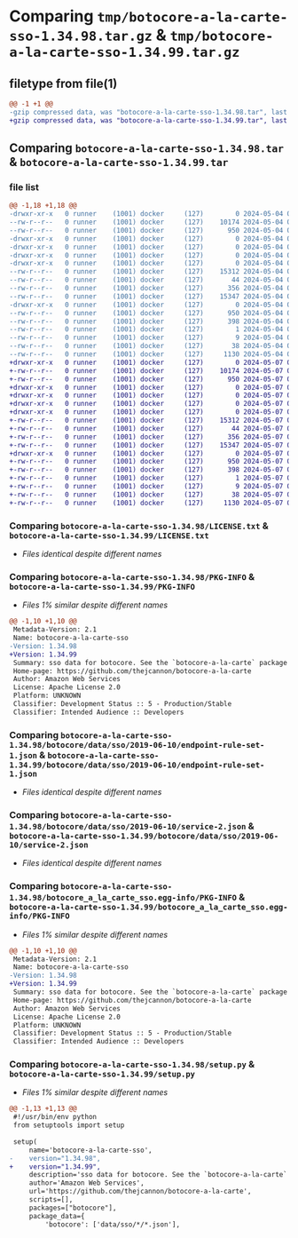 # Comparing `tmp/botocore-a-la-carte-sso-1.34.98.tar.gz` & `tmp/botocore-a-la-carte-sso-1.34.99.tar.gz`

## filetype from file(1)

```diff
@@ -1 +1 @@
-gzip compressed data, was "botocore-a-la-carte-sso-1.34.98.tar", last modified: Sat May  4 01:01:43 2024, max compression
+gzip compressed data, was "botocore-a-la-carte-sso-1.34.99.tar", last modified: Tue May  7 01:02:45 2024, max compression
```

## Comparing `botocore-a-la-carte-sso-1.34.98.tar` & `botocore-a-la-carte-sso-1.34.99.tar`

### file list

```diff
@@ -1,18 +1,18 @@
-drwxr-xr-x   0 runner    (1001) docker     (127)        0 2024-05-04 01:01:43.254284 botocore-a-la-carte-sso-1.34.98/
--rw-r--r--   0 runner    (1001) docker     (127)    10174 2024-05-04 01:01:43.000000 botocore-a-la-carte-sso-1.34.98/LICENSE.txt
--rw-r--r--   0 runner    (1001) docker     (127)      950 2024-05-04 01:01:43.254284 botocore-a-la-carte-sso-1.34.98/PKG-INFO
-drwxr-xr-x   0 runner    (1001) docker     (127)        0 2024-05-04 01:01:43.250285 botocore-a-la-carte-sso-1.34.98/botocore/
-drwxr-xr-x   0 runner    (1001) docker     (127)        0 2024-05-04 01:01:43.250285 botocore-a-la-carte-sso-1.34.98/botocore/data/
-drwxr-xr-x   0 runner    (1001) docker     (127)        0 2024-05-04 01:01:43.250285 botocore-a-la-carte-sso-1.34.98/botocore/data/sso/
-drwxr-xr-x   0 runner    (1001) docker     (127)        0 2024-05-04 01:01:43.254284 botocore-a-la-carte-sso-1.34.98/botocore/data/sso/2019-06-10/
--rw-r--r--   0 runner    (1001) docker     (127)    15312 2024-05-04 01:01:11.000000 botocore-a-la-carte-sso-1.34.98/botocore/data/sso/2019-06-10/endpoint-rule-set-1.json
--rw-r--r--   0 runner    (1001) docker     (127)       44 2024-05-04 01:01:11.000000 botocore-a-la-carte-sso-1.34.98/botocore/data/sso/2019-06-10/examples-1.json
--rw-r--r--   0 runner    (1001) docker     (127)      356 2024-05-04 01:01:11.000000 botocore-a-la-carte-sso-1.34.98/botocore/data/sso/2019-06-10/paginators-1.json
--rw-r--r--   0 runner    (1001) docker     (127)    15347 2024-05-04 01:01:11.000000 botocore-a-la-carte-sso-1.34.98/botocore/data/sso/2019-06-10/service-2.json
-drwxr-xr-x   0 runner    (1001) docker     (127)        0 2024-05-04 01:01:43.254284 botocore-a-la-carte-sso-1.34.98/botocore_a_la_carte_sso.egg-info/
--rw-r--r--   0 runner    (1001) docker     (127)      950 2024-05-04 01:01:43.000000 botocore-a-la-carte-sso-1.34.98/botocore_a_la_carte_sso.egg-info/PKG-INFO
--rw-r--r--   0 runner    (1001) docker     (127)      398 2024-05-04 01:01:43.000000 botocore-a-la-carte-sso-1.34.98/botocore_a_la_carte_sso.egg-info/SOURCES.txt
--rw-r--r--   0 runner    (1001) docker     (127)        1 2024-05-04 01:01:43.000000 botocore-a-la-carte-sso-1.34.98/botocore_a_la_carte_sso.egg-info/dependency_links.txt
--rw-r--r--   0 runner    (1001) docker     (127)        9 2024-05-04 01:01:43.000000 botocore-a-la-carte-sso-1.34.98/botocore_a_la_carte_sso.egg-info/top_level.txt
--rw-r--r--   0 runner    (1001) docker     (127)       38 2024-05-04 01:01:43.254284 botocore-a-la-carte-sso-1.34.98/setup.cfg
--rw-r--r--   0 runner    (1001) docker     (127)     1130 2024-05-04 01:01:43.000000 botocore-a-la-carte-sso-1.34.98/setup.py
+drwxr-xr-x   0 runner    (1001) docker     (127)        0 2024-05-07 01:02:45.348092 botocore-a-la-carte-sso-1.34.99/
+-rw-r--r--   0 runner    (1001) docker     (127)    10174 2024-05-07 01:02:45.000000 botocore-a-la-carte-sso-1.34.99/LICENSE.txt
+-rw-r--r--   0 runner    (1001) docker     (127)      950 2024-05-07 01:02:45.348092 botocore-a-la-carte-sso-1.34.99/PKG-INFO
+drwxr-xr-x   0 runner    (1001) docker     (127)        0 2024-05-07 01:02:45.348092 botocore-a-la-carte-sso-1.34.99/botocore/
+drwxr-xr-x   0 runner    (1001) docker     (127)        0 2024-05-07 01:02:45.348092 botocore-a-la-carte-sso-1.34.99/botocore/data/
+drwxr-xr-x   0 runner    (1001) docker     (127)        0 2024-05-07 01:02:45.348092 botocore-a-la-carte-sso-1.34.99/botocore/data/sso/
+drwxr-xr-x   0 runner    (1001) docker     (127)        0 2024-05-07 01:02:45.348092 botocore-a-la-carte-sso-1.34.99/botocore/data/sso/2019-06-10/
+-rw-r--r--   0 runner    (1001) docker     (127)    15312 2024-05-07 01:02:11.000000 botocore-a-la-carte-sso-1.34.99/botocore/data/sso/2019-06-10/endpoint-rule-set-1.json
+-rw-r--r--   0 runner    (1001) docker     (127)       44 2024-05-07 01:02:11.000000 botocore-a-la-carte-sso-1.34.99/botocore/data/sso/2019-06-10/examples-1.json
+-rw-r--r--   0 runner    (1001) docker     (127)      356 2024-05-07 01:02:11.000000 botocore-a-la-carte-sso-1.34.99/botocore/data/sso/2019-06-10/paginators-1.json
+-rw-r--r--   0 runner    (1001) docker     (127)    15347 2024-05-07 01:02:11.000000 botocore-a-la-carte-sso-1.34.99/botocore/data/sso/2019-06-10/service-2.json
+drwxr-xr-x   0 runner    (1001) docker     (127)        0 2024-05-07 01:02:45.348092 botocore-a-la-carte-sso-1.34.99/botocore_a_la_carte_sso.egg-info/
+-rw-r--r--   0 runner    (1001) docker     (127)      950 2024-05-07 01:02:45.000000 botocore-a-la-carte-sso-1.34.99/botocore_a_la_carte_sso.egg-info/PKG-INFO
+-rw-r--r--   0 runner    (1001) docker     (127)      398 2024-05-07 01:02:45.000000 botocore-a-la-carte-sso-1.34.99/botocore_a_la_carte_sso.egg-info/SOURCES.txt
+-rw-r--r--   0 runner    (1001) docker     (127)        1 2024-05-07 01:02:45.000000 botocore-a-la-carte-sso-1.34.99/botocore_a_la_carte_sso.egg-info/dependency_links.txt
+-rw-r--r--   0 runner    (1001) docker     (127)        9 2024-05-07 01:02:45.000000 botocore-a-la-carte-sso-1.34.99/botocore_a_la_carte_sso.egg-info/top_level.txt
+-rw-r--r--   0 runner    (1001) docker     (127)       38 2024-05-07 01:02:45.348092 botocore-a-la-carte-sso-1.34.99/setup.cfg
+-rw-r--r--   0 runner    (1001) docker     (127)     1130 2024-05-07 01:02:45.000000 botocore-a-la-carte-sso-1.34.99/setup.py
```

### Comparing `botocore-a-la-carte-sso-1.34.98/LICENSE.txt` & `botocore-a-la-carte-sso-1.34.99/LICENSE.txt`

 * *Files identical despite different names*

### Comparing `botocore-a-la-carte-sso-1.34.98/PKG-INFO` & `botocore-a-la-carte-sso-1.34.99/PKG-INFO`

 * *Files 1% similar despite different names*

```diff
@@ -1,10 +1,10 @@
 Metadata-Version: 2.1
 Name: botocore-a-la-carte-sso
-Version: 1.34.98
+Version: 1.34.99
 Summary: sso data for botocore. See the `botocore-a-la-carte` package for more info.
 Home-page: https://github.com/thejcannon/botocore-a-la-carte
 Author: Amazon Web Services
 License: Apache License 2.0
 Platform: UNKNOWN
 Classifier: Development Status :: 5 - Production/Stable
 Classifier: Intended Audience :: Developers
```

### Comparing `botocore-a-la-carte-sso-1.34.98/botocore/data/sso/2019-06-10/endpoint-rule-set-1.json` & `botocore-a-la-carte-sso-1.34.99/botocore/data/sso/2019-06-10/endpoint-rule-set-1.json`

 * *Files identical despite different names*

### Comparing `botocore-a-la-carte-sso-1.34.98/botocore/data/sso/2019-06-10/service-2.json` & `botocore-a-la-carte-sso-1.34.99/botocore/data/sso/2019-06-10/service-2.json`

 * *Files identical despite different names*

### Comparing `botocore-a-la-carte-sso-1.34.98/botocore_a_la_carte_sso.egg-info/PKG-INFO` & `botocore-a-la-carte-sso-1.34.99/botocore_a_la_carte_sso.egg-info/PKG-INFO`

 * *Files 1% similar despite different names*

```diff
@@ -1,10 +1,10 @@
 Metadata-Version: 2.1
 Name: botocore-a-la-carte-sso
-Version: 1.34.98
+Version: 1.34.99
 Summary: sso data for botocore. See the `botocore-a-la-carte` package for more info.
 Home-page: https://github.com/thejcannon/botocore-a-la-carte
 Author: Amazon Web Services
 License: Apache License 2.0
 Platform: UNKNOWN
 Classifier: Development Status :: 5 - Production/Stable
 Classifier: Intended Audience :: Developers
```

### Comparing `botocore-a-la-carte-sso-1.34.98/setup.py` & `botocore-a-la-carte-sso-1.34.99/setup.py`

 * *Files 1% similar despite different names*

```diff
@@ -1,13 +1,13 @@
 #!/usr/bin/env python
 from setuptools import setup
 
 setup(
     name='botocore-a-la-carte-sso',
-    version="1.34.98",
+    version="1.34.99",
     description='sso data for botocore. See the `botocore-a-la-carte` package for more info.',
     author='Amazon Web Services',
     url='https://github.com/thejcannon/botocore-a-la-carte',
     scripts=[],
     packages=["botocore"],
     package_data={
         'botocore': ['data/sso/*/*.json'],
```

